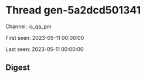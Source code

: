 # Thread gen-5a2dcd501341
Channel: io_qa_pm

First seen: 2023-05-11 00:00:00

Last seen: 2023-05-11 00:00:00

## Digest


